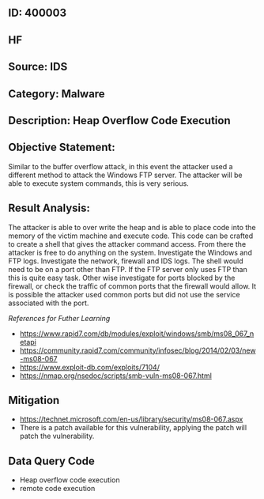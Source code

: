 ## ID: 400003

## HF

## Source: IDS

## Category: Malware

## Description: Heap Overflow Code Execution

## Objective Statement:
Similar to the buffer overflow attack, in this event the attacker used a different method to attack the Windows FTP server. The attacker will be  able to execute system commands, this is very serious.

## Result Analysis:
The attacker is able to over write the heap and is able to place code into the memory of the victim machine and execute code. This code can be crafted to create a shell that gives the attacker command access.  From there the attacker is free to do anything on the system. Investigate the Windows and FTP logs. Investigate the network, firewall and IDS logs. The shell would need to be on a port other than FTP. If the FTP server only uses FTP than this is quite easy task. Other wise investigate for ports blocked by the firewall, or check the traffic of common ports that the firewall would allow. It is possible the attacker used common ports but did not use the service associated with the port.

*References for Futher Learning*
- https://www.rapid7.com/db/modules/exploit/windows/smb/ms08_067_netapi
- https://community.rapid7.com/community/infosec/blog/2014/02/03/new-ms08-067
- https://www.exploit-db.com/exploits/7104/
- https://nmap.org/nsedoc/scripts/smb-vuln-ms08-067.html

## Mitigation
- https://technet.microsoft.com/en-us/library/security/ms08-067.aspx
- There is a patch available for this vulnerability, applying the patch will patch the vulnerability.

## Data Query Code
- Heap overflow code execution
- remote code execution